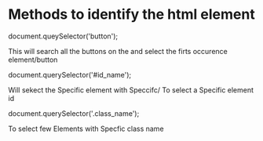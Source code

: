 # Methods to identify the html element 

document.queySelector('button');

<p> This will search all the buttons on the and select the firts occurence element/button</p>

document.querySelector('#id_name');

<p> Will sekect the Specific element with Speccifc/ To select a Specific element id</p>

document.querySelector('.class_name');

<p>To select few Elements with Specfic class name </p>
    

